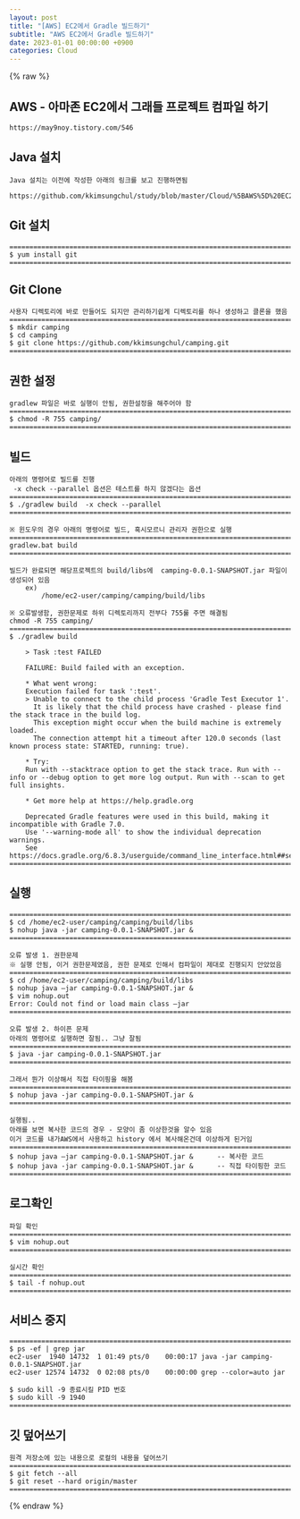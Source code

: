 ```yaml
---  
layout: post  
title: "[AWS] EC2에서 Gradle 빌드하기"  
subtitle: "AWS EC2에서 Gradle 빌드하기"  
date: 2023-01-01 00:00:00 +0900  
categories: Cloud  
---  
```

{% raw %}  
## AWS - 아마존 EC2에서 그래들 프로젝트 컴파일 하기  
  
	https://may9noy.tistory.com/546  
  
## Java 설치  
	Java 설치는 이전에 작성한 아래의 링크를 보고 진행하면됨  
  
	https://github.com/kkimsungchul/study/blob/master/Cloud/%5BAWS%5D%20EC2%EC%97%90%20Java%20%EC%84%A4%EC%B9%98%ED%95%98%EA%B8%B0.txt  
  
## Git 설치  
	=================================================================================================================  
	$ yum install git  
	=================================================================================================================  
  
## Git Clone  
  
	사용자 디렉토리에 바로 만들어도 되지만 관리하기쉽게 디렉토리를 하나 생성하고 클론을 했음  
	=================================================================================================================  
	$ mkdir camping  
	$ cd camping  
	$ git clone https://github.com/kkimsungchul/camping.git  
	=================================================================================================================  
  
## 권한 설정  
	gradlew 파일은 바로 실행이 안됨, 권한설정을 해주어야 함  
	=================================================================================================================  
	$ chmod -R 755 camping/  
	=================================================================================================================  
  
## 빌드  
  
	아래의 명령어로 빌드를 진행  
	 -x check --parallel 옵션은 테스트를 하지 않겠다는 옵션  
	=================================================================================================================  
	$ ./gradlew build  -x check --parallel  
	=================================================================================================================  
  
	※ 윈도우의 경우 아래의 명령어로 빌드, 혹시모르니 관리자 권한으로 실행  
	=================================================================================================================  
	gradlew.bat build  
	=================================================================================================================  
  
	빌드가 완료되면 해당프로젝트의 build/libs에  camping-0.0.1-SNAPSHOT.jar 파일이 생성되어 있음  
		ex)  
			/home/ec2-user/camping/camping/build/libs  
  
	※ 오류발생함, 권한문제로 하위 디렉토리까지 전부다 755룰 주면 해결됨  
	chmod -R 755 camping/  
	=================================================================================================================  
	$ ./gradlew build  
  
		> Task :test FAILED  
  
		FAILURE: Build failed with an exception.  
  
		* What went wrong:  
		Execution failed for task ':test'.  
		> Unable to connect to the child process 'Gradle Test Executor 1'.  
		  It is likely that the child process have crashed - please find the stack trace in the build log.  
		  This exception might occur when the build machine is extremely loaded.  
		  The connection attempt hit a timeout after 120.0 seconds (last known process state: STARTED, running: true).  
  
		* Try:  
		Run with --stacktrace option to get the stack trace. Run with --info or --debug option to get more log output. Run with --scan to get full insights.  
  
		* Get more help at https://help.gradle.org  
  
		Deprecated Gradle features were used in this build, making it incompatible with Gradle 7.0.  
		Use '--warning-mode all' to show the individual deprecation warnings.  
		See https://docs.gradle.org/6.8.3/userguide/command_line_interface.html##sec:command_line_warnings  
	=================================================================================================================  
  
## 실행  
	=================================================================================================================  
	$ cd /home/ec2-user/camping/camping/build/libs  
	$ nohup java -jar camping-0.0.1-SNAPSHOT.jar &  
	=================================================================================================================  
  
	오류 발생 1. 권한문제  
	※ 실행 안됨, 이거 권한문제였음, 권한 문제로 인해서 컴파일이 제대로 진행되지 안았었음  
	=================================================================================================================  
	$ cd /home/ec2-user/camping/camping/build/libs  
	$ nohup java –jar camping-0.0.1-SNAPSHOT.jar &  
	$ vim nohup.out  
	Error: Could not find or load main class –jar  
	=================================================================================================================  
  
	오류 발생 2. 하이픈 문제  
	아래의 명령어로 실행하면 잘됨.. 그냥 잘됨  
	=================================================================================================================  
	$ java -jar camping-0.0.1-SNAPSHOT.jar  
	=================================================================================================================  
  
	그래서 뭔가 이상해서 직접 타이핑을 해봄  
	=================================================================================================================  
	$ nohup java -jar camping-0.0.1-SNAPSHOT.jar &  
	=================================================================================================================  
  
	실행됨..  
	아래를 보면 복사한 코드의 경우 - 모양이 좀 이상한것을 알수 있음  
	이거 코드를 내가AWS에서 사용하고 history 에서 복사해온건데 이상하게 된거임  
	=================================================================================================================  
	$ nohup java –jar camping-0.0.1-SNAPSHOT.jar &		-- 복사한 코드  
	$ nohup java -jar camping-0.0.1-SNAPSHOT.jar &		-- 직접 타이핑한 코드  
	=================================================================================================================  
  
## 로그확인  
  
	파일 확인  
	=================================================================================================================  
	$ vim nohup.out  
	=================================================================================================================  
  
	실시간 확인  
	=================================================================================================================  
	$ tail -f nohup.out  
	=================================================================================================================  
  
## 서비스 중지  
  
	======================================================================================================  
	$ ps -ef | grep jar  
	ec2-user  1940 14732  1 01:49 pts/0    00:00:17 java -jar camping-0.0.1-SNAPSHOT.jar  
	ec2-user 12574 14732  0 02:08 pts/0    00:00:00 grep --color=auto jar  
  
	$ sudo kill -9 종료시킬 PID 번호  
	$ sudo kill -9 1940  
	======================================================================================================  
  
## 깃 덮어쓰기  
	원격 저장소에 있는 내용으로 로컬의 내용을 덮어쓰기  
	=================================================================================================================  
	$ git fetch --all  
	$ git reset --hard origin/master  
	=================================================================================================================  
  
{% endraw %}